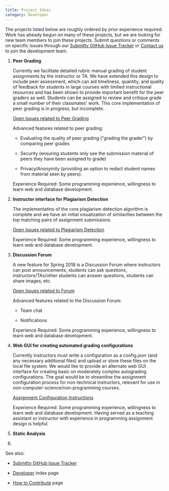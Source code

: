 ```yaml
---
title: Project Ideas
category: Developer
---
```



The projects listed below are roughly ordered by prior experience
required.  Work has already begun on many of these projects, but we
are looking for new team members to join these projects.  Submit
questions or comments on specific issues through our
[Submitty GitHub Issue Tracker](https://github.com/Submitty/Submitty/issues)
or [Contact us](http://submitty.org/index) to join the
development team.


1. **Peer Grading**   

   Currently we facilitate detailed rubric manual grading of student
   assignments by the instructor or TA.  We have extended this design
   to include peer assessment, which can aid timeliness, quantity, and
   quality of feedback for students in large courses with limited
   instructional resources and has been shown to provide important
   benefit for the peer graders as well.  Students can be assigned to
   review and critique grade a small number of their classmates' work.
   This core implementation of peer grading is in progress, but
   incomplete.

   [Open Issues related to Peer Grading](https://github.com/Submitty/Submitty/issues?utf8=%E2%9C%93&q=is%3Aissue+is%3Aopen+peer)

   Advanced features related to peer grading:

   * Evaluating the quality of peer grading ("grading the grader") by
     comparing peer grades

   * Security (ensuring students only see the submission material of
     peers they have been assigned to grade)

   * Privacy/Anonymity (providing an option to redact student names
     from material seen by peers).

   Experience Required: Some programming experience, willingness to
   learn web and database development.


2. **Instructor interface for Plagiarism Detection**

   The implementatino of the core plagiarism detection algorithm is
   complete and we have an initial visualization of similarities
   between the top matching pairs of assignment submissions.

   [Open Issues related to Plagiarism Detection](https://github.com/Submitty/Submitty/issues?utf8=%E2%9C%93&q=is%3Aissue+is%3Aopen+plagiarism)

   Experience Required: Some programming experience, willingness to
   learn web and database development.


5. **Discussion Forum**

   A new feature for Spring 2018 is a Discussion Forum where
   instructors can post announcements, students can ask questions,
   instructors/TAs/other students can answer questions, students can
   share images, etc.  

   [Open Issues related to Forum](https://github.com/Submitty/Submitty/issues?utf8=%E2%9C%93&q=is%3Aissue+is%3Aopen+forum)

   Advanced features related to the Discussion Forum:

   * Team chat

   * Notifications

   Experience Required: Some programming experience, willingness to
   learn web and database development.


3. **Web GUI for creating automated grading configurations**

   Currently instructors must write a configuration as a config.json
   (and any necessary additional files) and upload or store these
   files on the local file system.  We would like to provide an
   alternate web GUI interface for creating basic on moderately
   complex autograding configurations.  The goal would be to
   streamline the assignment configuration process for non-technical
   instructors, relevant for use in
   non-computer-science/non-programming courses.
   
   [Assignment Configuration Instructions](http://submitty.org/instructor/assignment_configuration)

   Experience Required: Some programming experience, willingness to
   learn web and database development.  Having served as a teaching
   assistant or instructor with experience in programming assignment
   design is helpful.
   

4. **Static Analysis**




6. 


See also:

* [Submitty GitHub Issue Tracker](https://github.com/Submitty/Submitty/issues)

* [Developer](index) index page

* [How to Contribute](how_to_contribute) page


